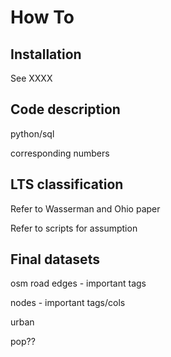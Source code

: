 # How To

## Installation

See XXXX

## Code description

python/sql

corresponding numbers

## LTS classification

Refer to Wasserman and Ohio paper

Refer to scripts for assumption

## Final datasets

osm road edges - important tags

nodes - important tags/cols

urban

pop??



